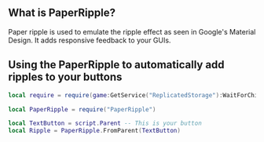 ## What is PaperRipple?
Paper ripple is used to emulate the ripple effect as seen in Google's Material Design. It adds responsive feedback to your GUIs. 

## Using the PaperRipple to automatically add ripples to your buttons

```lua
local require = require(game:GetService("ReplicatedStorage"):WaitForChild("Nevermore"))

local PaperRipple = require("PaperRipple")

local TextButton = script.Parent -- This is your button
local Ripple = PaperRipple.FromParent(TextButton)
```